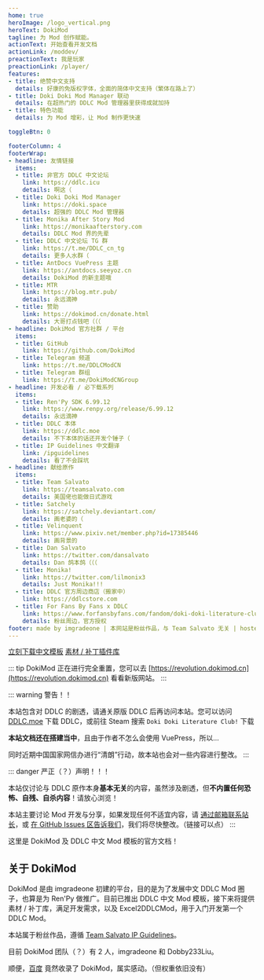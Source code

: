 ```yaml
---
home: true
heroImage: /logo_vertical.png
heroText: DokiMod
tagline: 为 Mod 创作赋能。
actionText: 开始查看开发文档
actionLink: /moddev/
preactionText: 我是玩家
preactionLink: /player/
features:
- title: 绝赞中文支持
  details: 好康的免版权字体，全面的简体中文支持（繁体在路上了）
- title: Doki Doki Mod Manager 联动
  details: 在超热门的 DDLC Mod 管理器里获得成就加持
- title: 特色功能
  details: 为 Mod 增彩，让 Mod 制作更快速

toggleBtn: 0

footerColumn: 4
footerWrap: 
- headline: 友情链接
  items:
  - title: 非官方 DDLC 中文论坛
    link: https://ddlc.icu
    details: 啊这（
  - title: Doki Doki Mod Manager
    link: https://doki.space
    details: 超强的 DDLC Mod 管理器
  - title: Monika After Story Mod
    link: https://monikaafterstory.com
    details: DDLC Mod 界的先辈
  - title: DDLC 中文论坛 TG 群
    link: https://t.me/DDLC_cn_tg
    details: 更多人水群（
  - title: AntDocs VuePress 主题
    link: https://antdocs.seeyoz.cn
    details: DokiMod 的新主题哦
  - title: MTR
    link: https://blog.mtr.pub/
    details: 永远滴神
  - title: 赞助
    link: https://dokimod.cn/donate.html
    details: 大哥打点钱吧（（（
- headline: DokiMod 官方社群 / 平台
  items:
  - title: GitHub
    link: https://github.com/DokiMod
  - title: Telegram 频道
    link: https://t.me/DDLCModCN
  - title: Telegram 群组
    link: https://t.me/DokiModCNGroup
- headline: 开发必看 / 必下载系列
  items:
  - title: Ren'Py SDK 6.99.12
    link: https://www.renpy.org/release/6.99.12
    details: 永远滴神
  - title: DDLC 本体
    link: https://ddlc.moe
    details: 不下本体的话还开发个锤子（
  - title: IP Guidelines 中文翻译
    link: /ipguidelines
    details: 看了不会踩坑
- headline: 献给原作
  items:
  - title: Team Salvato
    link: https://teamsalvato.com
    details: 美国佬也能做日式游戏
  - title: Satchely
    link: https://satchely.deviantart.com/
    details: 画老婆的（
  - title: Velinquent
    link: https://www.pixiv.net/member.php?id=17385446
    details: 画背景的
  - title: Dan Salvato
    link: https://twitter.com/dansalvato
    details: Dan 鸽本鸽（（（
  - title: Monika!
    link: https://twitter.com/lilmonix3
    details: Just Monika!!!
  - title: DDLC 官方周边商店（搬家中）
    link: https://ddlcstore.com
  - title: For Fans By Fans x DDLC
    link: https://www.forfansbyfans.com/fandom/doki-doki-literature-club.html
    details: 粉丝周边，官方授权
footer: made by imgradeone | 本网站是粉丝作品，与 Team Salvato 无关 | hosted by GitHub Pages | powered by VuePress
---
```


<a href="https://github.com/imgradeone/DDLCModTemplate-Chinese/releases/latest" target="_blank"><a-button type="primary" icon="download" size="large" shape="round">立刻下载中文模板</a-button></a> <a href="/extensions/"><a-button size="large" shape="round">素材 / 补丁插件库</a-button></a>

::: tip
DokiMod 正在进行完全重置，您可以去 [https://revolution.dokimod.cn](https://revolution.dokimod.cn) 看看新版网站。
:::

::: warning 警告！！

本站包含对 DDLC 的剧透，请通关原版 DDLC 后再访问本站。您可以访问 [DDLC.moe](https://ddlc.moe) 下载 DDLC，或前往 Steam 搜索 `Doki Doki Literature Club!` 下载

**本站文档还在搭建当中**，且由于作者不怎么会使用 VuePress，所以...

同时近期中国国家网信办进行“清朗”行动，故本站也会对一些内容进行整改。
:::

::: danger 严正（？）声明！！！

本站仅讨论与 DDLC 原作本身**基本无关**的内容，虽然涉及剧透，但**不内置任何恐怖、自残、自杀内容**！请放心浏览！

本站主要讨论 Mod 开发与分享，如果发现任何不适宜内容，请 [通过邮箱联系站长](mailto:imgradeone@outlook.com)，或 [在 GitHub Issues 区告诉我们](https://github.com/imgradeone/DDMTCN-docs/issues)，我们将尽快整改。（链接可以点）
:::

这里是 DokiMod 及 DDLC 中文 Mod 模板的官方文档！

## 关于 DokiMod

DokiMod 是由 imgradeone 初建的平台，目的是为了发展中文 DDLC Mod 圈子，也算是为 Ren'Py 做推广。目前已推出 DDLC 中文 Mod 模板，接下来将提供素材 / 补丁库，满足开发需求，以及 Excel2DDLCMod，用于入门开发第一个 DDLC Mod。

本站属于粉丝作品，遵循 [Team Salvato IP Guidelines](/ipguidelines)。

目前 DokiMod 团队（？）有 2 人，imgradeone 和 Dobby233Liu。

顺便，[百度](https://www.baidu.com/s?wd=DokiMod) 竟然收录了 DokiMod，属实感动。（但权重依旧没有）

